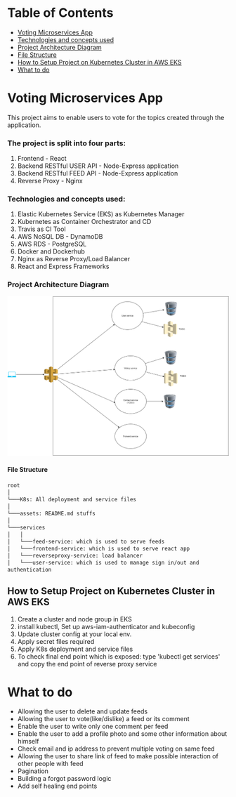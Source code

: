 Table of Contents
=================
   * [Voting Microservices App](#voting-microservices-app)
   * [Technologies and concepts used](#technologies-and-concepts-used)
   * [Project Architecture Diagram](#project-architecture-diagram)
   * [File Structure](#file-structure)   
   * [How to Setup Project on Kubernetes Cluster in AWS EKS](#How-to-Setup-Project-on-Kubernetes-Cluster-in-AWS-EKS)   
   * [What to do](#what-to-do)

# Voting Microservices App
This project aims to enable users to vote for the topics created through the application.

### The project is split into four parts:
1. Frontend - React
2. Backend RESTful USER API - Node-Express application
3. Backend RESTful FEED API - Node-Express application
4. Reverse Proxy - Nginx

### Technologies and concepts used:
1. Elastic Kubernetes Service (EKS) as Kubernetes Manager
2. Kubernetes as Container Orchestrator and CD
3. Travis as CI Tool
4. AWS NoSQL DB - DynamoDB
5. AWS RDS - PostgreSQL
6. Docker and Dockerhub
7. Nginx as Reverse Proxy/Load Balancer 
8. React and Express Frameworks 

### Project Architecture Diagram
<img src="assets/softwarearchitecture.png" alt="Kubelet" width="650"/>

#### File Structure
```
root  
│
└───K8s: All deployment and service files
│   
└───assets: README.md stuffs
│   
└───services
│   │   
│   └───feed-service: which is used to serve feeds
│   └───frontend-service: which is used to serve react app
│   └───reverseproxy-service: load balancer
│   └───user-service: which is used to manage sign in/out and authentication
```

## How to Setup Project on Kubernetes Cluster in AWS EKS
1. Create a cluster and node group in EKS
2. install kubectl, Set up aws-iam-authenticator and kubeconfig
3. Update cluster config at your local env.
4. Apply secret files required
5. Apply K8s deployment and service files
6. To check final end point which is exposed: type 'kubectl get services' and copy the end point of reverse proxy service

# What to do
- Allowing the user to delete and update feeds
- Allowing the user to vote(like/dislike) a feed or its comment
- Enable the user to write only one comment per feed
- Enable the user to add a profile photo and some other information about himself
- Check email and ip address to prevent multiple voting on same feed
- Allowing the user to share link of feed to make possible interaction of other people with feed
- Pagination
- Building a forgot password logic
- Add self healing end points